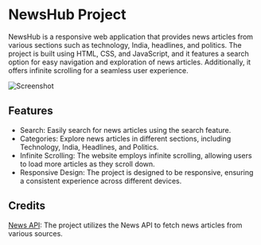 # NewsHub Project

NewsHub is a responsive web application that provides news articles from various sections such as technology, India, headlines, and politics. The project is built using HTML, CSS, and JavaScript, and it features a search option for easy navigation and exploration of news articles. Additionally, it offers infinite scrolling for a seamless user experience.

![Screenshot](screenshot.png)

## Features

- Search: Easily search for news articles using the search feature.
- Categories: Explore news articles in different sections, including Technology, India, Headlines, and Politics.
- Infinite Scrolling: The website employs infinite scrolling, allowing users to load more articles as they scroll down.
- Responsive Design: The project is designed to be responsive, ensuring a consistent experience across different devices.

## Credits 

[News API](https://newsapi.org/): The project utilizes the News API to fetch news articles from various sources.
